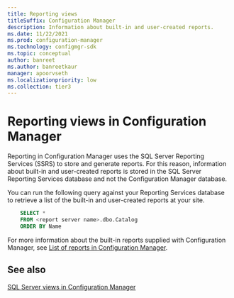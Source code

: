 ```yaml
---
title: Reporting views
titleSuffix: Configuration Manager
description: Information about built-in and user-created reports.
ms.date: 11/22/2021
ms.prod: configuration-manager
ms.technology: configmgr-sdk
ms.topic: conceptual
author: banreet
ms.author: banreetkaur
manager: apoorvseth
ms.localizationpriority: low
ms.collection: tier3
---
```


# Reporting views in Configuration Manager

Reporting in Configuration Manager uses the SQL Server Reporting Services (SSRS) to store and generate reports. For this reason, information about built-in and user-created reports is stored in the SQL Server Reporting Services database and not the Configuration Manager database.

You can run the following query against your Reporting Services database to retrieve a list of the built-in and user-created reports at your site.

```sql
    SELECT *
    FROM <report server name>.dbo.Catalog
    ORDER BY Name
```

For more information about the built-in reports supplied with Configuration Manager, see [List of reports in Configuration Manager](../../../../core/servers/manage/list-of-reports.md).

## See also

[SQL Server views in Configuration Manager](sql-server-views-configuration-manager.md)  
